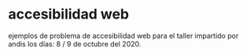 # accesibilidad web

ejemplos de problema de accesibilidad web para el taller impartido por andis los días:  8 / 9 de octubre del 2020.